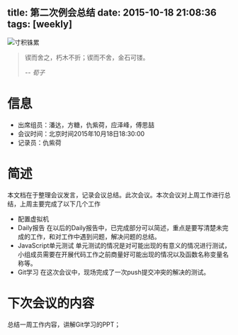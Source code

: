 title: 第二次例会总结
date: 2015-10-18 21:08:36
tags: [weekly]
---
![寸积铢累](/img/autumn.jpg) 
>锲而舍之，朽木不折；锲而不舍，金石可镂。
>
>-- <cite>荀子</cite>

# 信息
- 出席组员：潘达，方糖，仇紫荷，应泽峰，傅思喆
- 会议时间：北京时间2015年10月18日18:30:00
- 记录员：仇紫荷

# 简述
本文档在于整理会议发言，记录会议总结。此次会议。本次会议对上周工作进行总结，上周主要完成了以下几个工作
- 配置虚拟机
- Daily报告
在以后的Daily报告中，已完成部分可以简述，重点是要写清楚未完成的工作，和对工作中遇到问题，解决问题的总结。
- JavaScript单元测试
单元测试的情况是对可能出现的有意义的情况进行测试，小组成员需要在开展代码工作之前商量好可能出现的情况以及函数名称变量名称等。
- Git学习
在这次会议中，现场完成了一次push提交冲突的解决的测试。


# 下次会议的内容
总结一周工作内容，讲解Git学习的PPT；
